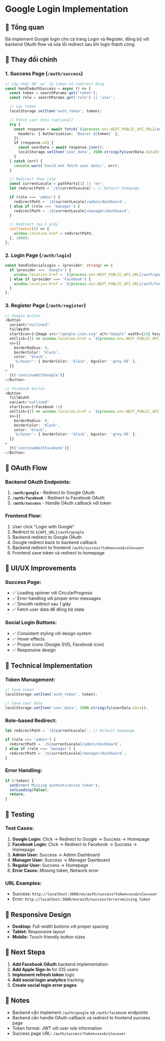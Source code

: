 # Google Login Implementation

## 🎯 Tổng quan

Đã implement Google login cho cả trang Login và Register, đồng bộ với backend OAuth flow và sửa lỗi redirect sau khi login thành công.

## 🔧 Thay đổi chính

### 1. **Success Page (`/auth/success`)**

```typescript
// Cập nhật để xử lý token và redirect đúng
const handleAuthSuccess = async () => {
  const token = searchParams.get('token');
  const role = searchParams.get('role') || 'user';

  // Lưu token
  localStorage.setItem('auth_token', token);

  // Fetch user data (optional)
  try {
    const response = await fetch(`${process.env.NEXT_PUBLIC_API_URL}/auth/me`, {
      headers: { Authorization: `Bearer ${token}` },
    });
    if (response.ok) {
      const userData = await response.json();
      localStorage.setItem('user_data', JSON.stringify(userData.data));
    }
  } catch (err) {
    console.warn('Could not fetch user data:', err);
  }

  // Redirect theo role
  const currentLocale = pathParts[1] || 'en';
  let redirectPath = `/${currentLocale}`; // Default homepage

  if (role === 'admin') {
    redirectPath = `/${currentLocale}/admin/dashboard`;
  } else if (role === 'manager') {
    redirectPath = `/${currentLocale}/manager/dashboard`;
  }

  // Redirect sau 1 giây
  setTimeout(() => {
    window.location.href = redirectPath;
  }, 1000);
};
```

### 2. **Login Page (`/auth/login`)**

```typescript
const handleSocialLogin = (provider: string) => {
  if (provider === 'Google') {
    window.location.href = `${process.env.NEXT_PUBLIC_API_URL}/auth/google`;
  } else if (provider === 'Facebook') {
    window.location.href = `${process.env.NEXT_PUBLIC_API_URL}/auth/facebook`;
  }
};
```

### 3. **Register Page (`/auth/register`)**

```typescript
// Google button
<Button
  variant="outlined"
  fullWidth
  startIcon={<Image src="/google-icon.svg" alt="Google" width={24} height={24} />}
  onClick={() => window.location.href = `${process.env.NEXT_PUBLIC_API_URL}/auth/google`}
  sx={{
    borderRadius: 0,
    borderColor: 'black',
    color: 'black',
    '&:hover': { borderColor: 'black', bgcolor: 'grey.50' },
  }}
>
  {t('continueWithGoogle')}
</Button>

// Facebook button
<Button
  fullWidth
  variant="outlined"
  startIcon={<Facebook />}
  onClick={() => window.location.href = `${process.env.NEXT_PUBLIC_API_URL}/auth/facebook`}
  sx={{
    borderRadius: 0,
    borderColor: 'black',
    color: 'black',
    '&:hover': { borderColor: 'black', bgcolor: 'grey.50' },
  }}
>
  {t('continueWithFacebook')}
</Button>
```

## 🔄 OAuth Flow

### **Backend OAuth Endpoints:**

1. **`/auth/google`** - Redirect to Google OAuth
2. **`/auth/facebook`** - Redirect to Facebook OAuth
3. **`/auth/success`** - Handle OAuth callback với token

### **Frontend Flow:**

1. User click "Login with Google"
2. Redirect to `${API_URL}/auth/google`
3. Backend redirect to Google OAuth
4. Google redirect back to backend callback
5. Backend redirect to frontend `/auth/success?token=xxx&role=user`
6. Frontend save token và redirect to homepage

## 🎨 UI/UX Improvements

### **Success Page:**

- ✅ Loading spinner với CircularProgress
- ✅ Error handling với proper error messages
- ✅ Smooth redirect sau 1 giây
- ✅ Fetch user data để đồng bộ state

### **Social Login Buttons:**

- ✅ Consistent styling với design system
- ✅ Hover effects
- ✅ Proper icons (Google SVG, Facebook icon)
- ✅ Responsive design

## 🔧 Technical Implementation

### **Token Management:**

```typescript
// Save token
localStorage.setItem('auth_token', token);

// Save user data
localStorage.setItem('user_data', JSON.stringify(userData.data));
```

### **Role-based Redirect:**

```typescript
let redirectPath = `/${currentLocale}`; // Default homepage

if (role === 'admin') {
  redirectPath = `/${currentLocale}/admin/dashboard`;
} else if (role === 'manager') {
  redirectPath = `/${currentLocale}/manager/dashboard`;
}
```

### **Error Handling:**

```typescript
if (!token) {
  setError('Missing authentication token');
  setLoading(false);
  return;
}
```

## 🧪 Testing

### **Test Cases:**

1. **Google Login:** Click → Redirect to Google → Success → Homepage
2. **Facebook Login:** Click → Redirect to Facebook → Success → Homepage
3. **Admin User:** Success → Admin Dashboard
4. **Manager User:** Success → Manager Dashboard
5. **Regular User:** Success → Homepage
6. **Error Cases:** Missing token, Network error

### **URL Examples:**

- Success: `http://localhost:3000/en/auth/success?token=xxx&role=user`
- Error: `http://localhost:3000/en/auth/success?error=missing_token`

## 📱 Responsive Design

- **Desktop:** Full-width buttons với proper spacing
- **Tablet:** Responsive layout
- **Mobile:** Touch-friendly button sizes

## 🚀 Next Steps

1. **Add Facebook OAuth** backend implementation
2. **Add Apple Sign-In** for iOS users
3. **Implement refresh token** logic
4. **Add social login analytics** tracking
5. **Create social login error pages**

## 📝 Notes

- Backend cần implement `/auth/google` và `/auth/facebook` endpoints
- Backend cần handle OAuth callback và redirect to frontend success page
- Token format: JWT với user role information
- Success page URL: `/auth/success?token=xxx&role=user`
